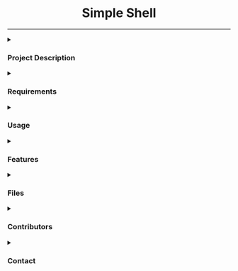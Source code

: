 <div id="header" align="center">
<h1>Simple Shell</h1>
</div>

---
<details>
<summary><h3>Project Description</h3></summary>
This is a simple UNIX command line interpreter, also known as a shell, developed as part of the holbertonschool-simple_shell project. The shell is designed to be used in a terminal environment and provides basic functionality for executing commands entered by the user.
</details>

<details>
<summary><h3>Requirements</h3></summary>
 *Allowed editors: vi, vim, emac* s.
 
 You are not allowed to use global* variables.
 
 No more than 5 functions per file* .
 
 It is not necessary to upload the test network to * your repository.
 
 The prototypes of all your functions should be included in your header file called main.h.
 
 Note that we will not provide the putchar function for this project.
</details>

<details>
<summary><h3>Usage</h3></summary>
<b>To use the simple shell, compile the source files using the provided gcc command:</b>

gcc -Wall -Werror -Wextra -pedantic -std=gnu89 *.c -o hsh

<b>Once compiled, run the shell using the following command (basic mandatory shell):</b>

./hsh

The shell will display a prompt and wait for the user to enter a command. Commands should consist of a single word and should be followed by a new line. After a command has been executed, the prompt will be displayed again, ready for the next command.
</details>

<details>
<summary><h3>Features</h3></summary>
<b>The simple shell provides the following features:</b>
Displaying a prompt and waiting for the user to enter a command
Executing commands entered by the user
Handling errors, such as command not found
Handling the EOF "end of file" condition (Ctrl+D)

<b>The following features are not implemented in the simple shell:</b>
Handling special characters such as ", ', `, , *, &, #
Handling exit function.
Moving the cursor.
Some other advanced functions.
</details>

<details>
<summary><h3>Files</h3></summary>
<b>The following files are included in this repository:</b>

[README.md](#README.md): This file, providing documentation for the simple shell.

[AUTHORS](#AUTHORS): A file listing all individuals who have contributed content to the repository, following the format specified in Docker.

[main.h](#main.h): A header file containing all function prototypes, macros, definintions/includes and global variables.

[main.c](#main.c): An entry point program for the custom shell.

[hell.c](#hell.h): A set of functions needed to execute and tokenize the user input.

[find_path.c](#find_path.c): A function to handle the PATH and FORK.
</details>

<details>
<summary><h3>Contributors</h3></summary>
<b>The following individuals have contributed to the development of the simple shell:</b>
Alejandro Rivello: Implemented basic command execution logic, implemented built-ins, handled error conditions.
Alan Garcia: Handled error conditions and "end of file" condition.
</details>

<details>
<summary><h3>Contact</h3></summary>
<b<For any inquiries or issues regarding the simple shell, please contact the project maintainers:</b>
Alejandro Rivello (jrivello21@gmail.com)
Alan Garcia (avillafan868@gmail.com)
</details>